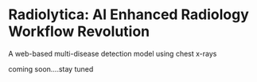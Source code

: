 # Radiolytica: AI Enhanced Radiology Workflow Revolution
A web-based multi-disease detection model using chest x-rays
 
coming soon....stay tuned
